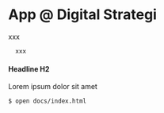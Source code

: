 # App @ Digital Strategi #

xxx

```
  xxx

```

#### Headline H2

Lorem ipsum dolor sit amet

```
$ open docs/index.html
```